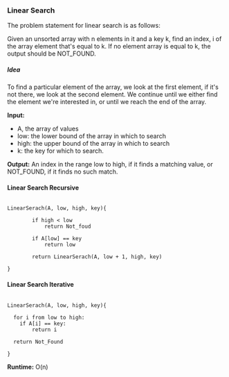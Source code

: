 
### Linear Search

The problem statement for linear search is as follows:

Given an unsorted array with n elements in it and a key k, find an index, i of the array element that's equal to k.
If no element array is equal to k, the output should be NOT_FOUND.

##### Idea

To find a particular element of the array, we look at the first element, if it's not there, we look at the second element. We continue until we either find the element we're interested in, or until we reach the end of the array.


**Input:**

- A, the array of values
- low: the lower bound of the array in which to search
- high: the upper bound of the array in which to search
- k: the key for which to search.

**Output:**	An index in the range low to high, if it finds a matching value, or NOT_FOUND, if it finds no such match.


#### Linear Search Recursive

```

LinearSerach(A, low, high, key){

		if high < low
			return Not_foud

		if A[low] == key
			return low

		return LinearSerach(A, low + 1, high, key)

}

```

#### Linear Search Iterative

```

LinearSerach(A, low, high, key){

  for i from low to high:
	if A[i] == key:
  		return i

  return Not_Found

}

```

**Runtime:** O(n)

